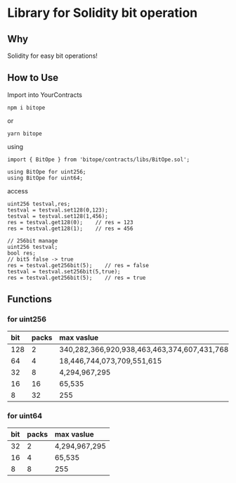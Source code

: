 # Library for Solidity bit operation

## Why
Solidity for easy bit operations!

## How to Use
Import into YourContracts

```console
npm i bitope
```

or


```console
yarn bitope
```

using
```Solidity
import { BitOpe } from 'bitope/contracts/libs/BitOpe.sol';
```

```Solidity
using BitOpe for uint256;
using BitOpe for uint64;
```

access

```Solidity
uint256 testval,res;
testval = testval.set128(0,123);
testval = testval.set128(1,456);
res = testval.get128(0);    // res = 123
res = testval.get128(1);    // res = 456
```

```Solidity
// 256bit manage
uint256 testval;
bool res;
// bit5 false -> true
res = testval.get256bit(5);    // res = false
testval = testval.set256bit(5,true);
res = testval.get256bit(5);    // res = true
```

## Functions
### for uint256

| bit | packs | max vaslue |
|:-----------|:------------|:-------------|
|128|2|340,282,366,920,938,463,463,374,607,431,768,211,455|
|64|4|18,446,744,073,709,551,615|
|32|8|4,294,967,295|
|16|16|65,535|
|8|32|255|

### for uint64
| bit | packs | max vaslue |
|:-----------|:------------|:-------------|
|32|2|4,294,967,295|
|16|4|65,535|
|8|8|255|


